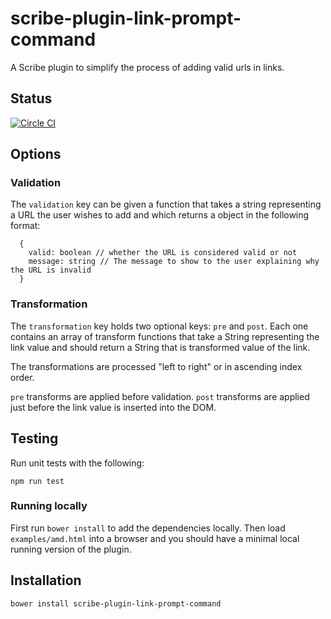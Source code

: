 # scribe-plugin-link-prompt-command

A Scribe plugin to simplify the process of adding valid urls in links.

## Status

[![Circle CI](https://circleci.com/gh/guardian/scribe-plugin-link-prompt-command.svg?style=svg&circle-token=8f3adca3a27c9e3007b23a51383509ff8ea14ee9)](https://circleci.com/gh/guardian/scribe-plugin-link-prompt-command)

## Options

### Validation

The `validation` key can be given a function that takes a string representing a URL the user wishes to add and which returns a object in the following format:

```
  {
    valid: boolean // whether the URL is considered valid or not
    message: string // The message to show to the user explaining why the URL is invalid
  }
```

### Transformation

The `transformation` key holds two optional keys: `pre` and `post`. Each one contains an array of transform functions that take a String representing the link value and should return a String that is transformed value of the link.

The transformations are processed "left to right" or in ascending index order.

`pre` transforms are applied before validation. `post` transforms are applied just before the link value is inserted into the DOM.

## Testing

Run unit tests with the following:

```
npm run test
```

### Running locally

First run `bower install` to add the dependencies locally. Then load `examples/amd.html` into a browser and you should have a minimal local running version of the plugin.

## Installation

```
bower install scribe-plugin-link-prompt-command
```
